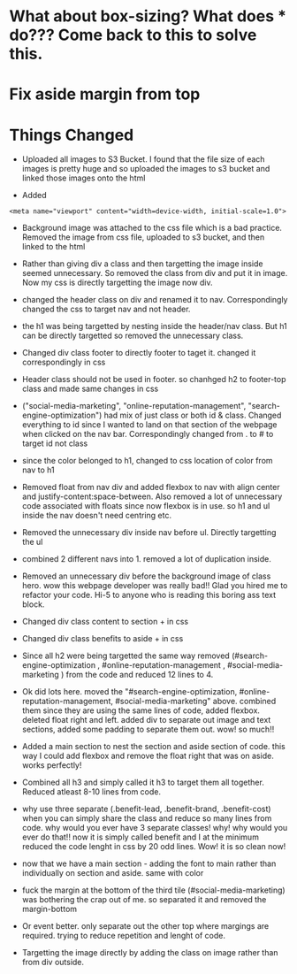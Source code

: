 # What about box-sizing? What does * do??? Come back to this to solve this.

# Fix aside margin from top

# Things Changed

- Uploaded all images to S3 Bucket. I found that the file size of each images is pretty huge and so uploaded the images to s3 bucket and linked those images onto the html

- Added 
```
<meta name="viewport" content="width=device-width, initial-scale=1.0">
```

- Background image was attached to the css file which is a bad practice. Removed the image from css file, uploaded to s3 bucket, and then linked to the html

- Rather than giving div a class and then targetting the image inside seemed unnecessary. So removed the class from div and put it in image. Now my css is directly targetting the image now div. 

- changed the header class on div and renamed it to nav. Correspondingly changed the css to target nav and not header.

- the h1 was being targetted by nesting inside the header/nav class. But h1 can be directly targetted so removed the unnecessary class.

- Changed div class footer to directly footer to taget it. changed it correspondingly in css

- Header class should not be used in footer. so chanhged h2 to footer-top class and made same changes in css

- ("social-media-marketing", "online-reputation-management", "search-engine-optimization") had mix of just class or both id & class. Changed everything to id since I wanted to land on that section of the webpage when clicked on the nav bar. Correspondingly changed from . to # to target id not class

- since the color belonged to h1, changed to css location of color from nav to h1

- Removed float from nav div and added flexbox to nav with align center and justify-content:space-between. Also removed a lot of unnecessary code associated with floats since now flexbox is in use. so h1 and ul inside the nav doesn't need centring etc.

- Removed the unnecessary div inside nav before ul. Directly targetting the ul

- combined 2 different navs into 1. removed a lot of duplication inside.

- Removed an unnecessary div before the background image of class hero. wow this webpage developer was really bad!! Glad you hired me to refactor your code. Hi-5 to anyone who is reading this boring ass text block.

- Changed div class content to section + in css

- Changed div class benefits to aside + in css

- Since all h2 were being targetted the same way removed (#search-engine-optimization , #online-reputation-management , #social-media-marketing ) from the code and reduced 12 lines to 4.

- Ok did lots here. moved the "#search-engine-optimization, #online-reputation-management, #social-media-marketing" above. combined them since they are using the same lines of code, added flexbox. deleted float right and left. added div to separate out image and text sections, added some padding to separate them out. wow! so much!!

- Added a main section to nest the section and aside section of code. this way I could add flexbox and remove the float right that was on aside. works perfectly!

- Combined all h3 and simply called it h3 to target them all together. Reduced atleast 8-10 lines from code.

- why use three separate (.benefit-lead, .benefit-brand, .benefit-cost) when you can simply share the class and reduce so many lines from code. why would you ever have 3 separate classes! why! why would you ever do that!! now it is simply called benefit and I at the minimum reduced the code lenght in css by 20 odd lines. Wow! it is so clean now!

- now that we have a main section - adding the font to main rather than individually on section and aside. same with color

- fuck the margin at the bottom of the third tile (#social-media-marketing) was bothering the crap out of me. so separated it and removed the margin-bottom

- Or event better. only separate out the other top where margings are required. trying to reduce repetition and lenght of code.

- Targetting the image directly by adding the class on image rather than from div outside. 